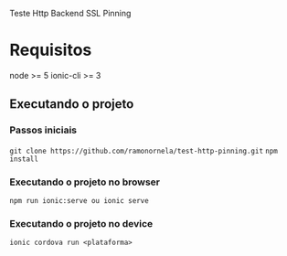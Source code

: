 Teste Http Backend SSL Pinning

# Requisitos
node >= 5
ionic-cli >= 3

## Executando o projeto

### Passos iniciais
```git clone https://github.com/ramonornela/test-http-pinning.git```
```npm install```

### Executando o projeto no browser
```npm run ionic:serve ou ionic serve```

### Executando o projeto no device
```ionic cordova run <plataforma>```
